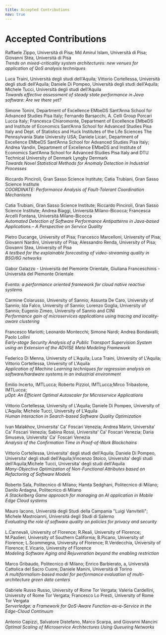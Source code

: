 ```yaml
---
title: Accepted Contributions
nav: true
---
```


# Accepted Contributions

Raffaele Zippo, Università di Pisa; Md Amirul Islam, Università di Pisa; Giovanni Stea, Università di Pisa
<br/>
_Trends on mixed-criticality system architectures: new venues for application of QoS analysis techniques_
<br/>
<br/>
Luca Traini, Università degli studi dell'Aquila; Vittorio Cortellessa, Università degli studi dell'Aquila; Daniele Di Pompeo, Università degli studi dell'Aquila; Michele Tucci, Università degli studi dell'Aquila
<br/>
_Towards effective assessment of steady state performance in Java software: Are we there yet?_
<br/>
<br/>
Simone Tonini, Department of Excellence EMbeDS Sant’Anna School for Advanced Studies Pisa Italy; Fernando Barsacchi, A. Celli Group Porcari Lucca Italy; Francesca Chiaromonte, Department of Excellence EMbeDS and Institute of Economics Sant’Anna School for Advanced Studies Pisa Italy and Dept. of Statistics and Huck Institutes of the Life Sciences The Pennsylvania State University USA; Daniele Licari, Department of Excellence EMbeDS Sant’Anna School for Advanced Studies Pisa Italy; Andrea Vandin, Department of Excellence EMbeDS and Institute of Economics Sant’Anna School 
for Advanced Studies Pisa Italy and DTU Technical University of Denmark Lyngby Denmark
<br/>
_Towards Novel Statistical Methods for Anomaly Detection in Industrial Processes_
<br/>
<br/>
Riccardo Pinciroli, Gran Sasso Science Institute; Catia Trubiani, Gran Sasso Science Institute
<br/>
_COORDINATE: Performance Analysis of Fault-Tolerant Coordination Mechanisms_
<br/>
<br/>
Catia Trubiani, Gran Sasso Science Institute; Riccardo Pinciroli, Gran Sasso Science Institute; Andrea Biaggi, Università Milano-Bicocca; Francesca Arcelli Fontana, Università Milano-Bicocca
<br/>
_Automated Detection of Software Performance Antipatterns in Java-based Applications – A Perspective on Service Quality_
<br/>
<br/>
Pietro Ducange, University of Pisa; Francesco Marcelloni, University of Pisa; Giovanni Nardini, University of Pisa; Alessandro Renda, University of Pisa; Giovanni Stea, University of Pisa
<br/>
_A testbed for the explainable forecasting of video-streaming quality in B5G/6G networks_
<br/>
<br/>
Gabor Galazzo - Università del Piemonte Orientale, Giuliana Franceschinis - Università del Piemonte Orientale	
<br/>
_Evento: a performance oriented framework for cloud native reactive systems_
<br/>
<br/>
Carmine Colarusso, University of Sannio; Assunta De Caro, University of Sannio; Ida Falco, University of Sannio; Lorenzo Goglia, University of Sannio; Eugenio Zimeo, University of Sannio and CINI
<br/>
_Performance gain of microservices applications using tracing and locality-aware clustering_
<br/>
<br/>
Francesco Mariotti; Leonardo Montecchi; Simone Nardi; Andrea Bondavalli; Paolo Lollini
<br/>
_Early-stage Security Analysis of a Public Transport Supervision System using an Extension of the ADVISE Meta Modeling Framework_
<br/>
<br/>
Federico Di Menna, University of L'Aquila; Luca Traini, University of L'Aquila; Vittorio Cortellessa, University of L'Aquila
<br/>
_Application of Machine Learning techniques for regression analysis on software/hardware systems in an industrial environment_
<br/>
<br/>
Emilio Incerto, IMTLucca; Roberto Pizziol, IMTLucca;Mirco Tribastone, IMTLucca; 
<br/>
_$\mu$Opt: An Efficient Optimal Autoscaler for Microservice Applications_
<br/>
<br/>
Vittorio Cortellessa, University of L'Aquila; Daniele Di Pompeo, University of L'Aquila; Michele Tucci, University of L'Aquila
<br/>
_Human Interaction in Search-based Software Quality Optimization_
<br/>
<br/>
Ivan Malakhov, Universita' Ca' Foscari Venezia; Andrea Marin, Universita' Ca' Foscari Venezia; Sabina Rossi, Universita' Ca' Foscari Venezia; Daria Smuseva, Universita' Ca' Foscari Venezia
<br/>
_Analysis of the Confirmation Time in Proof-of-Work Blockchains_
<br/>
<br/>
Vittorio Cortellessa, Universita' degli studi dell'Aquila; Daniele Di Pompeo, Universita' degli studi dell'Aquila;Vincenzo Stoico, Universita' degli studi dell'Aquila;Michele Tucci, Universita' degli studi dell'Aquila
<br/>
_Many-Objective Optimization of Non-Functional Attributes based on Refactoring of Software Models_
<br/>
<br/>
Roberto Sala, Politecnico di Milano; Hamta Sedghani, Politecnico di Milano; Danilo Ardagna, Politecnico di Milano
<br/>
_A Stackelberg Game approach for managing an AI application in Mobile Edge Cloud systems_
<br/>
<br/>
Mauro Iacono, Università degli Studi della Campania "Luigi Vanvitelli"; Michele Mastroianni, Università degli Studi di Salerno
<br/>
_Evaluating the role of software quality on policies for privacy and security_
<br/>
<br/>
L.Carnevali, University of Florence; R.Reali, University of Florence; M.Paolieri, University of Southern California; B.Picano, University of Florence; L.Scommegna, University of Florence; R.Verdecchia, University of Florence; E.Vicario, University of Florence
<br/>
_Modeling Software Aging and Rejuvenation beyond the enabling restriction_
<br/>
<br/>
Marco Gribaudo, Politecnico di Milano; Enrico Barbierato, a, Università Cattolica del Sacro Cuore; Daniele Manini, Università di Torino
<br/>
_A multiformalism-based model for performance evaluation of multi-architecture
green data centers_
<br/>
<br/>
Gabriele Russo Russo, University of Rome Tor Vergata; Valeria Cardellini, University of Rome Tor Vergata; Francesco Lo Presti, University of Rome Tor Vergata
<br/>
_Serverledge: a Framework for QoS-Aware Function-as-a-Service in the Edge-Cloud Continuum_
<br/>
<br/>
Antonio Capizzi, Salvatore Distefano, Marco Scarpa, and Giovanni Mancini
<br/>
_Optimal Scaling of Microservice Architectures Using Queueing Networks_
<br/>
<br/>
